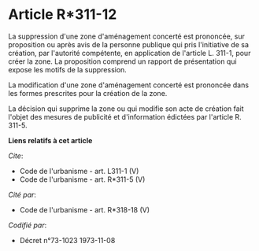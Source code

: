 # Article R*311-12

La suppression d'une zone d'aménagement concerté est prononcée, sur proposition ou après avis de la personne publique qui
pris l'initiative de sa création, par l'autorité compétente, en application de l'article L. 311-1, pour créer la zone. La
proposition comprend un rapport de présentation qui expose les motifs de la suppression. 

La modification d'une zone d'aménagement concerté est prononcée dans les formes prescrites pour la création de la zone. 

La décision qui supprime la zone ou qui modifie son acte de création fait l'objet des mesures de publicité et d'information
édictées par l'article R. 311-5.

**Liens relatifs à cet article**

_Cite_:

  - Code de l'urbanisme - art. L311-1 (V)
  - Code de l'urbanisme - art. R*311-5 (V)

_Cité par_:

  - Code de l'urbanisme - art. R*318-18 (V)

_Codifié par_:

  - Décret n°73-1023 1973-11-08
